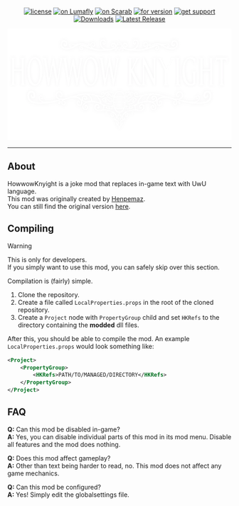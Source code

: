 <div align="center">
  <br/>
  
  [![license](https://img.shields.io/github/license/Ruttie2006/HowwowKnyight?style=flat-square)](LICENSE)
  [![on Lumafly](https://img.shields.io/badge/on-Lumafly-blue.svg?style=flat-square)](https://themulhima.github.io/Lumafly/)
  [![on Scarab](https://img.shields.io/badge/on-Scarab-blue.svg?style=flat-square)](https://github.com/fifty-six/Scarab)
  [![for version](https://img.shields.io/badge/for_hk-v1.5.78-blue.svg?style=flat-square)](https://isthereanydeal.com/game/hollow-knight)
  [![get support](https://img.shields.io/badge/get_support-on_discord-darkgreen.svg?style=flat-square)](https://discord.gg/y9tX7z9HzR)
  [![Downloads](https://img.shields.io/github/downloads/Ruttie2006/HowwowKnyight/latest/total?label=downloads&color=darkgreen&style=flat-square)](https://github.com/Ruttie2006/HowwowKnyight/releases)
  [![Latest Release](https://img.shields.io/github/v/release/Ruttie2006/HowwowKnyight?style=flat-square)](https://github.com/Ruttie2006/HowwowKnyight/releases/latest)

  <img src="/HowwowKnyight/Resources/OwOTitle.png" alt="Logo" height="250">
</div>

---  
  

## About

HowwowKnyight is a joke mod that replaces in-game text with UwU language.  
This mod was originally created by [Henpemaz](https://github.com/henpemaz).  
You can still find the original version [here](https://github.com/henpemaz/HowwowKnyight).  

## Compiling

> [!WARNING]  
> This is only for developers.  
> If you simply want to use this mod, you can safely skip over this section.

Compilation is (fairly) simple.
1. Clone the repository.
2. Create a file called `LocalProperties.props` in the root of the cloned repository.
3. Create a `Project` node with `PropertyGroup` child and set `HKRefs` to the directory containing the **modded** dll files.

After this, you should be able to compile the mod.
An example `LocalProperties.props` would look something like:
```xml
<Project>
    <PropertyGroup>
        <HKRefs>PATH/TO/MANAGED/DIRECTORY</HKRefs>
    </PropertyGroup>
</Project>
```

## FAQ

**Q:** Can this mod be disabled in-game?  
**A:** Yes, you can disable individual parts of this mod in its mod menu. Disable all features and the mod does nothing.  

**Q:** Does this mod affect gameplay?  
**A:** Other than text being harder to read, no. This mod does not affect any game mechanics.  

**Q:** Can this mod be configured?  
**A:** Yes! Simply edit the globalsettings file.  
